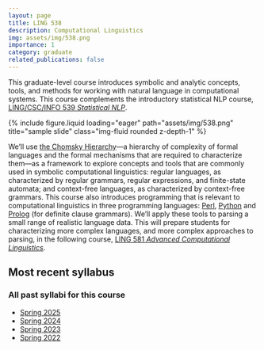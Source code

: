 ```yaml
---
layout: page
title: LING 538
description: Computational Linguistics
img: assets/img/538.png
importance: 1
category: graduate
related_publications: false
---
```


This graduate-level course introduces symbolic and analytic concepts, tools, and methods for working with natural language in computational systems. This course complements the introductory statistical NLP course, [LING/CSC/INFO 539 *Statistical NLP*](courses/ua_539/).

<div class="row justify-content-sm-center">
    <div class="col-sm mt-3 mt-md-0">
        {% include figure.liquid loading="eager" path="assets/img/538.png" title="sample slide" class="img-fluid rounded z-depth-1" %}
    </div>
</div>

We’ll use [the Chomsky Hierarchy](https://timhunter.humspace.ucla.edu/papers/blackwell-chomsky-hierarchy.pdf)—a hierarchy of complexity of formal languages and the formal mechanisms that are required to characterize them—as a framework to explore concepts and tools that are commonly used in symbolic computational linguistics: regular languages, as characterized by regular grammars, regular expressions, and finite-state automata; and context-free languages, as characterized by context-free grammars. This course also introduces programming that is relevant to computational linguistics in three programming languages: [Perl](https://learn.perl.org/), [Python](https://www.python.org/) and [Prolog](https://www.swi-prolog.org/) (for definite clause grammars). We’ll apply these tools to parsing a small range of realistic language data. This will prepare students for characterizing more complex languages, and more complex approaches to parsing, in the following course, [LING 581 *Advanced Computational Linguistics*](courses/ua_581).

## Most recent syllabus

<div class="row justify-content-sm-center">
  <div class="col-sm mt-3 mt-md-0">
    <object data="assets/pdf/LING538-2025Spr-Jackson.pdf" type='application/pdf' width="100%" height="800">
    </object>
  </div>
</div>

### All past syllabi for this course

* [Spring 2025](assets/pdf/LING538-2025Spr-Jackson.pdf)
* [Spring 2024](assets/pdf/LING538-2024Spr-Jackson.pdf)
* [Spring 2023](assets/pdf/LING538-2023Spr-Jackson.pdf)
* [Spring 2022](assets/pdf/LING538-2022Spr-Jackson.pdf)
